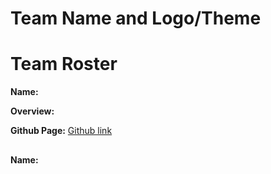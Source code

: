 # Team Name and Logo/Theme

# Team Roster

**Name:**

**Overview:**

**Github Page:** [Github link]()

##

**Name:**


